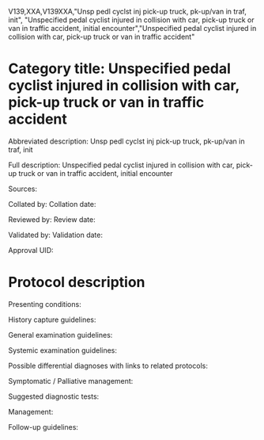 V139,XXA,V139XXA,"Unsp pedl cyclst inj pick-up truck, pk-up/van in traf, init", "Unspecified pedal cyclist injured in collision with car, pick-up truck or van in traffic accident, initial encounter","Unspecified pedal cyclist injured in collision with car, pick-up truck or van in traffic accident"
# Category title: Unspecified pedal cyclist injured in collision with car, pick-up truck or van in traffic accident

Abbreviated description: Unsp pedl cyclst inj pick-up truck, pk-up/van in traf, init

Full description: Unspecified pedal cyclist injured in collision with car, pick-up truck or van in traffic accident, initial encounter

Sources:

Collated by:
Collation date:

Reviewed by:
Review date:

Validated by:
Validation date:

Approval UID:

# Protocol description

Presenting conditions:

History capture guidelines:

General examination guidelines:

Systemic examination guidelines:

Possible differential diagnoses with links to related protocols:

Symptomatic / Palliative management:

Suggested diagnostic tests:

Management:

Follow-up guidelines:
